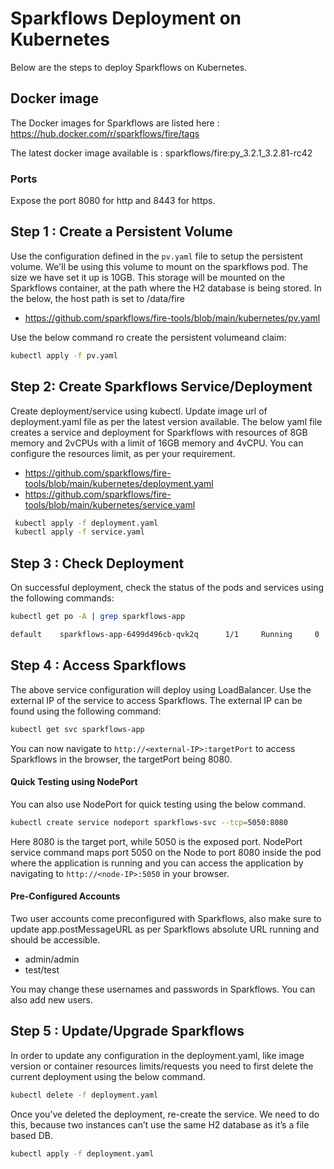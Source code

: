 # Sparkflows Deployment on Kubernetes

Below are the steps to deploy Sparkflows on Kubernetes.

## Docker image

The Docker images for Sparkflows are listed here : https://hub.docker.com/r/sparkflows/fire/tags

The latest docker image available is : sparkflows/fire:py_3.2.1_3.2.81-rc42


### Ports

Expose the port 8080 for http and 8443 for https.

## Step 1 : Create a Persistent Volume

Use the configuration defined in the `pv.yaml` file to setup the persistent volume. We'll be using this volume to mount on the sparkflows pod. The size we have set it up is 10GB. This storage will be mounted on the Sparkflows container, at the path where the H2 database is being stored. In the below, the host path is set to /data/fire

* https://github.com/sparkflows/fire-tools/blob/main/kubernetes/pv.yaml

Use the below command ro create the persistent volumeand claim:

```bash
kubectl apply -f pv.yaml
```

## Step 2: Create Sparkflows Service/Deployment

Create deployment/service using kubectl. Update image url of deployment.yaml file as per the latest version available. The below yaml file creates a service and deployment for Sparkflows with resources of 8GB memory and 2vCPUs with a limit of 16GB memory and 4vCPU. You can configure the resources limit, as per your requirement.

* https://github.com/sparkflows/fire-tools/blob/main/kubernetes/deployment.yaml
* https://github.com/sparkflows/fire-tools/blob/main/kubernetes/service.yaml

```bash
 kubectl apply -f deployment.yaml
 kubectl apply -f service.yaml
```

## Step 3 : Check Deployment

On successful deployment, check the status of the pods and services using the following commands:

```bash
kubectl get po -A | grep sparkflows-app

default    sparkflows-app-6499d496cb-qvk2q      1/1     Running     0     14m

```

## Step 4 : Access Sparkflows

The above service configuration will deploy using LoadBalancer. Use the external IP of the service to access Sparkflows. The external IP can be found using the following command:

```bash
kubectl get svc sparkflows-app
```

You can now navigate to ``http://<external-IP>:targetPort`` to access Sparkflows in the browser, the targetPort being 8080.

#### Quick Testing using NodePort

You can also use NodePort for quick testing using the below command.

```bash
kubectl create service nodeport sparkflows-svc --tcp=5050:8080
```
Here 8080 is the target port, while 5050 is the exposed port.
NodePort service command maps port 5050 on the Node to port 8080 inside the pod where the application is running and you can access the application by navigating to ``http://<node-IP>:5050`` in your browser.


#### Pre-Configured Accounts
Two user accounts come preconfigured with Sparkflows, also make sure to update app.postMessageURL as per Sparkflows absolute URL running and should be accessible.

* admin/admin
* test/test

You may change these usernames and passwords in Sparkflows. You can also add new users.


## Step 5 : Update/Upgrade Sparkflows

In order to update any configuration in the deployment.yaml, like image version or container resources limits/requests you need to first delete the current deployment using the below command.

```bash
kubectl delete -f deployment.yaml
```

Once you’ve deleted the deployment, re-create the service. We need to do this, because two instances can’t use the same H2 database as it’s a file based DB.

```bash
kubectl apply -f deployment.yaml
```



